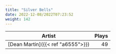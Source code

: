 ```yaml
---
title: "Silver Bells"
date: 2022-12-08/2022T07:23:52
weight: 142
---
```




 Artist | Plays 
----- | -----:
[Dean Martin]({{< ref "a6555">}}) | 49
